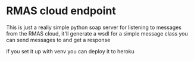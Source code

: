 RMAS cloud endpoint
===================

This is just a really simple python soap server for listening to messages from the RMAS cloud, it'll generate a wsdl for a simple message class you can send messages to and get a response

if you set it up with venv you can deploy it to heroku
